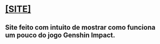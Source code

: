 # [[SITE]](https://henriqlimac.github.io/genshinimpact/)
## Site feito com intuito de mostrar como funciona um pouco do jogo Genshin Impact.

